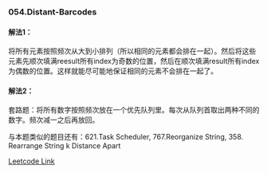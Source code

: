 ### 054.Distant-Barcodes

#### 解法1：
将所有元素按照频次从大到小排列（所以相同的元素都会排在一起）。然后将这些元素先顺次填满reesult所有index为奇数的位置，然后在顺次填满result所有index为偶数的位置。这样就能尽可能地保证相同的元素不会排在一起了。

#### 解法2：
套路题：将所有数字按照频次放在一个优先队列里。每次从队列首取出两种不同的数字。频次减一之后再放回。

与本题类似的题目还有：621.Task Scheduler, 767.Reorganize String, 358. Rearrange String k Distance Apart

[Leetcode Link](https://leetcode.com/problems/distant-barcodes)
